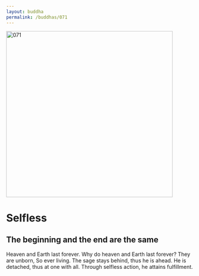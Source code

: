 ```yaml
---
layout: buddha
permalink: /buddhas/071
---
```


<div class="uk-text-center">
<img src="{{"/assets/img/buddhas/buddha-071.jpg" | relative_url}}" alt="071"  width="448" height="448"></div>

# Selfless

## The beginning and the end are the same



Heaven and Earth last forever.
Why do heaven and Earth last forever?
They are unborn,
So ever living.
The sage stays behind, thus he is ahead.
He is detached, thus at one with all.
Through selfless action, he attains fulfillment.

